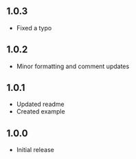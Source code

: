 ## 1.0.3

- Fixed a typo

## 1.0.2

- Minor formatting and comment updates

## 1.0.1

- Updated readme
- Created example


## 1.0.0

- Initial release

